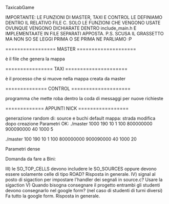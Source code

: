 TaxicabGame

IMPORTANTE: LE FUNZIONI DI MASTER, TAXI E CONTROL LE DEFINIAMO DENTRO IL RELATIVO FILE C.  SOLO LE FUNZIONI CHE VENGONO USATE OVUNQUE VENGONO DICHIARATE DENTRO include_main.h E IMPLEMENTAATE IN FILE SEPARATI APPOSTA.
            P.S. SCUSA IL GRASSETTO MA NON SO SE LEGGI PRIMA O SE PRIMA NE PARLIAMO :P

================= MASTER ====================

è il file che genera la mappa









================ TAXI =====================

è il processo che si muove nella mappa creata da master










============== CONTROL ====================

programma che mette roba dentro la coda di messaggi per nuove richieste




============= APPUNTI NICK =================

generazione random di: source e buchi
default mappa: strada
modifica dopo creazione
Parametri OK:
./master 1000 190 10 1 100 800000000 900090000 40 1000 5

./master 100 190 10 1 100 800000000 900090000 40 1000 20

Parametri dense
	

Domanda da fare a Bini:

III) le SO_TOP_CELLS devono includere le SO_SOURCES oppure devono essere solamente celle di tipo ROAD?
Risposta in generale.
IV) signal al posto di sigaction per impostare l'handler dei segnali in source.c?
Usare la sigaction
V) Quando bisogna consegnare il progetto entrambi gli studenti devono consegnarlo nel google form? (nel caso di studenti di turni diversi)
Fa tutto la google form. Risposta in generale.